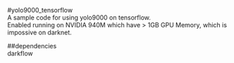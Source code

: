 #yolo9000_tensorflow  
A sample code for using yolo9000 on tensorflow.  
Enabled running on NVIDIA 940M which have > 1GB GPU Memory, which is impossive on darknet.  

##dependencies  
darkflow  

